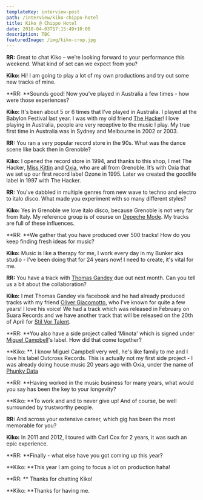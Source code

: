 ```yaml
---
templateKey: interview-post
path: /interview/kiko-chippo-hotel
title: Kiko @ Chippo Hotel
date: 2018-04-03T17:15:49+10:00
description: TBC
featuredImage: /img/kiko-crop.jpg
---
```

**RR:** Great to chat Kiko – we’re looking forward to your performance this weekend. What kind of set can we expect from you?

**Kiko:** Hi! I am going to play a lot of my own productions and try out some new tracks of mine.

**RR: **Sounds good! Now you've played in Australia a few times - how were those experiences?

**Kiko:** It's been about 5 or 6 times that I’ve played in Australia. I played at the Babylon Festival last year. I was with my old friend [The Hacker](https://www.facebook.com/DJTheHacker/)! I love playing in Australia, people are very receptive to the music I play. My true first time in Australia was in Sydney and Melbourne in 2002 or 2003.

**RR:** You ran a very popular record store in the 90s. What was the dance scene like back then in Grenoble? 

**Kiko:** I opened the record store in 1994, and thanks to this shop, I met The Hacker, [Miss Kittin](https://www.facebook.com/misskittin/) and [Oxia](https://www.facebook.com/OXIA.official/), who are all from Grenoble. It’s with Oxia that we set up our first record label Ozone in 1995. Later we created the goodlife label in 1997 with The Hacker. 

**RR:** You've dabbled in multiple genres from new wave to techno and electro to italo disco. What made you experiment with so many different styles?

**Kiko:** Yes in Grenoble we love italo disco, because Grenoble is not very far from Italy. My reference group is of course on [Depeche Mode](https://www.facebook.com/depechemode/). My tracks are full of these influences.

**RR: **We gather that you have produced over 500 tracks! How do you keep finding fresh ideas for music?

**Kiko:** Music is like a therapy for me, I work every day in my Bunker aka studio - I’ve been doing that for 24 years now! I need to create, it's vital for me.

**RR:** You have a track with [Thomas Gandey](https://www.facebook.com/ThomasGandeyOfficial/) due out next month. Can you tell us a bit about the collaboration?

**Kiko:** I met Thomas Gandey via facebook and he had already produced tracks with my friend [Oliver Giacomotto](https://www.facebook.com/oliviergiacomotto/), who I've known for quite a few years! I love his voice! We had a track which was released in February on Suara Records and we have another track that will be released on the 20th of April for [Stil Vor Talent](https://www.facebook.com/stilvortalent/).

**RR: **You also have a side project called 'Minota' which is signed under [Miguel Campbell](https://www.facebook.com/miguelcampbellofficial/)'s label. How did that come together?

**Kiko: **. I know Miguel Campbell very well, he's like family to me and I love his label Outcross Records. This is actually not my first side project - I was already doing house music 20 years ago with Oxia, under the name of [Phunky Data](https://www.facebook.com/phunkydatamusic)

**RR: **Having worked in the music business for many years, what would you say has been the key to your longevity? 

**Kiko: **To work and and to never give up! And of course, be well surrounded by trustworthy people. 

**RR:** And across your extensive career, which gig has been the most memorable for you?

**Kiko:** In 2011 and 2012, I toured with Carl Cox for 2 years, it was such an epic experience.

**RR: **Finally - what else have you got coming up this year?

**Kiko: **This year I am going to focus a lot on production haha!

**RR: ** Thanks for chatting Kiko!

**Kiko: **Thanks for having me.
